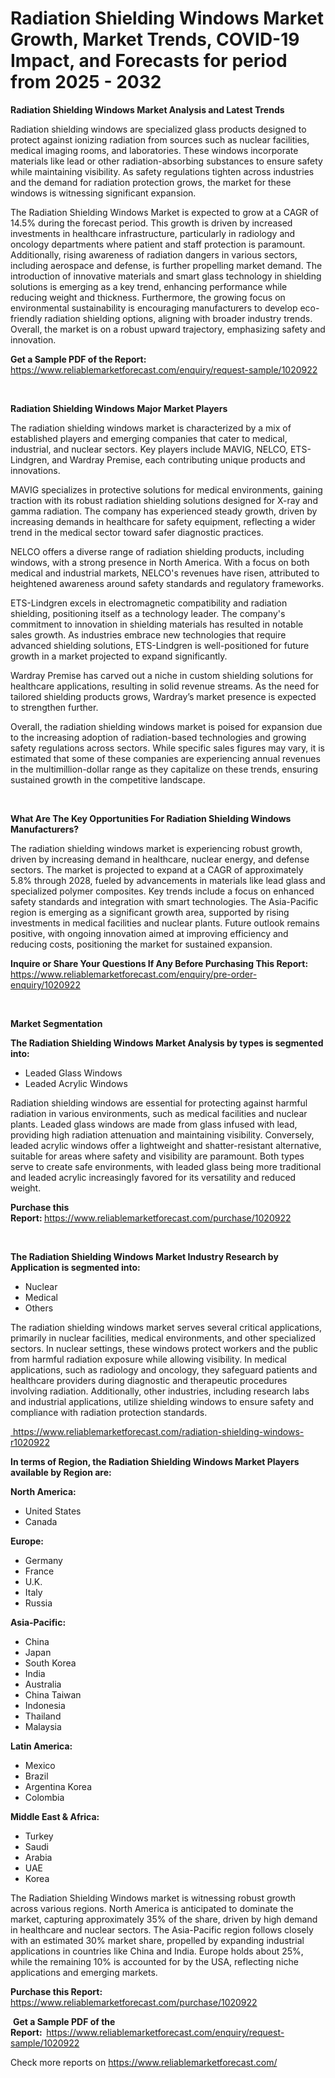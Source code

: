 <p><h1>Radiation Shielding Windows Market Growth, Market Trends, COVID-19 Impact, and Forecasts for period from 2025 - 2032</h1></p><p><strong>Radiation Shielding Windows Market Analysis and Latest Trends</strong></p>
<p><p>Radiation shielding windows are specialized glass products designed to protect against ionizing radiation from sources such as nuclear facilities, medical imaging rooms, and laboratories. These windows incorporate materials like lead or other radiation-absorbing substances to ensure safety while maintaining visibility. As safety regulations tighten across industries and the demand for radiation protection grows, the market for these windows is witnessing significant expansion.</p><p>The Radiation Shielding Windows Market is expected to grow at a CAGR of 14.5% during the forecast period. This growth is driven by increased investments in healthcare infrastructure, particularly in radiology and oncology departments where patient and staff protection is paramount. Additionally, rising awareness of radiation dangers in various sectors, including aerospace and defense, is further propelling market demand. The introduction of innovative materials and smart glass technology in shielding solutions is emerging as a key trend, enhancing performance while reducing weight and thickness. Furthermore, the growing focus on environmental sustainability is encouraging manufacturers to develop eco-friendly radiation shielding options, aligning with broader industry trends. Overall, the market is on a robust upward trajectory, emphasizing safety and innovation.</p></p>
<p><strong>Get a Sample PDF of the Report:&nbsp;</strong> <a href="https://www.reliablemarketforecast.com/enquiry/request-sample/1020922?utm_campaign=2441&utm_medium=2&utm_source=Github&utm_content=ia&utm_term=21022025&utm_id=radiation-shielding-windows">https://www.reliablemarketforecast.com/enquiry/request-sample/1020922</a></p>
<p>&nbsp;</p>
<p><strong>Radiation Shielding Windows Major Market Players</strong></p>
<p><p>The radiation shielding windows market is characterized by a mix of established players and emerging companies that cater to medical, industrial, and nuclear sectors. Key players include MAVIG, NELCO, ETS-Lindgren, and Wardray Premise, each contributing unique products and innovations.</p><p>MAVIG specializes in protective solutions for medical environments, gaining traction with its robust radiation shielding solutions designed for X-ray and gamma radiation. The company has experienced steady growth, driven by increasing demands in healthcare for safety equipment, reflecting a wider trend in the medical sector toward safer diagnostic practices.</p><p>NELCO offers a diverse range of radiation shielding products, including windows, with a strong presence in North America. With a focus on both medical and industrial markets, NELCO's revenues have risen, attributed to heightened awareness around safety standards and regulatory frameworks.</p><p>ETS-Lindgren excels in electromagnetic compatibility and radiation shielding, positioning itself as a technology leader. The company's commitment to innovation in shielding materials has resulted in notable sales growth. As industries embrace new technologies that require advanced shielding solutions, ETS-Lindgren is well-positioned for future growth in a market projected to expand significantly.</p><p>Wardray Premise has carved out a niche in custom shielding solutions for healthcare applications, resulting in solid revenue streams. As the need for tailored shielding products grows, Wardray’s market presence is expected to strengthen further.</p><p>Overall, the radiation shielding windows market is poised for expansion due to the increasing adoption of radiation-based technologies and growing safety regulations across sectors. While specific sales figures may vary, it is estimated that some of these companies are experiencing annual revenues in the multimillion-dollar range as they capitalize on these trends, ensuring sustained growth in the competitive landscape.</p></p>
<p>&nbsp;</p>
<p><strong>What Are The Key Opportunities For Radiation Shielding Windows Manufacturers?</strong></p>
<p><p>The radiation shielding windows market is experiencing robust growth, driven by increasing demand in healthcare, nuclear energy, and defense sectors. The market is projected to expand at a CAGR of approximately 5.8% through 2028, fueled by advancements in materials like lead glass and specialized polymer composites. Key trends include a focus on enhanced safety standards and integration with smart technologies. The Asia-Pacific region is emerging as a significant growth area, supported by rising investments in medical facilities and nuclear plants. Future outlook remains positive, with ongoing innovation aimed at improving efficiency and reducing costs, positioning the market for sustained expansion.</p></p>
<p><strong>Inquire or Share Your Questions If Any Before Purchasing This Report:</strong> <a href="https://www.reliablemarketforecast.com/enquiry/pre-order-enquiry/1020922?utm_campaign=2441&utm_medium=2&utm_source=Github&utm_content=ia&utm_term=21022025&utm_id=radiation-shielding-windows">https://www.reliablemarketforecast.com/enquiry/pre-order-enquiry/1020922</a></p>
<p>&nbsp;</p>
<p><strong>Market Segmentation</strong></p>
<p><strong>The Radiation Shielding Windows Market Analysis by types is segmented into:</strong></p>
<p><ul><li>Leaded Glass Windows</li><li>Leaded Acrylic Windows</li></ul></p>
<p><p>Radiation shielding windows are essential for protecting against harmful radiation in various environments, such as medical facilities and nuclear plants. Leaded glass windows are made from glass infused with lead, providing high radiation attenuation and maintaining visibility. Conversely, leaded acrylic windows offer a lightweight and shatter-resistant alternative, suitable for areas where safety and visibility are paramount. Both types serve to create safe environments, with leaded glass being more traditional and leaded acrylic increasingly favored for its versatility and reduced weight.</p></p>
<p><strong>Purchase this Report:&nbsp;</strong><a href="https://www.reliablemarketforecast.com/purchase/1020922?utm_campaign=2441&utm_medium=2&utm_source=Github&utm_content=ia&utm_term=21022025&utm_id=radiation-shielding-windows">https://www.reliablemarketforecast.com/purchase/1020922</a></p>
<p>&nbsp;</p>
<p><strong>The Radiation Shielding Windows Market Industry Research by Application is segmented into:</strong></p>
<p><ul><li>Nuclear</li><li>Medical</li><li>Others</li></ul></p>
<p><p>The radiation shielding windows market serves several critical applications, primarily in nuclear facilities, medical environments, and other specialized sectors. In nuclear settings, these windows protect workers and the public from harmful radiation exposure while allowing visibility. In medical applications, such as radiology and oncology, they safeguard patients and healthcare providers during diagnostic and therapeutic procedures involving radiation. Additionally, other industries, including research labs and industrial applications, utilize shielding windows to ensure safety and compliance with radiation protection standards.</p></p>
<p><a href="https://www.reliablemarketforecast.com/radiation-shielding-windows-r1020922?utm_campaign=2441&utm_medium=2&utm_source=Github&utm_content=ia&utm_term=21022025&utm_id=radiation-shielding-windows">&nbsp;https://www.reliablemarketforecast.com/radiation-shielding-windows-r1020922</a></p>
<p><strong>In terms of Region, the Radiation Shielding Windows Market Players available by Region are:</strong></p>
<p>
    <p> <strong> North America: </strong>
        <ul>
            <li>United States</li>
            <li>Canada</li>
        </ul>
        </p> 
    <p> <strong> Europe: </strong>
        <ul>
            <li>Germany</li>
            <li>France</li>
            <li>U.K.</li>
            <li>Italy</li>
            <li>Russia</li>
        </ul>
        </p> 
    <p> <strong> Asia-Pacific: </strong>
        <ul>
            <li>China</li>
            <li>Japan</li>
            <li>South Korea</li>
            <li>India</li>
            <li>Australia</li>
            <li>China Taiwan</li>
            <li>Indonesia</li>
            <li>Thailand</li>
            <li>Malaysia</li>
        </ul>
        </p> 
    <p> <strong> Latin America: </strong>
        <ul>
            <li>Mexico</li>
            <li>Brazil</li>
            <li>Argentina Korea</li>
            <li>Colombia</li>
        </ul>
        </p> 
    <p> <strong> Middle East & Africa: </strong>
        <ul>
            <li>Turkey</li>
            <li>Saudi</li>
            <li>Arabia</li>
            <li>UAE</li>
            <li>Korea</li>
        </ul>
    </p>
    </p>
<p><p>The Radiation Shielding Windows market is witnessing robust growth across various regions. North America is anticipated to dominate the market, capturing approximately 35% of the share, driven by high demand in healthcare and nuclear sectors. The Asia-Pacific region follows closely with an estimated 30% market share, propelled by expanding industrial applications in countries like China and India. Europe holds about 25%, while the remaining 10% is accounted for by the USA, reflecting niche applications and emerging markets.</p></p>
<p><strong>Purchase this Report: </strong><a href="https://www.reliablemarketforecast.com/purchase/1020922?utm_campaign=2441&utm_medium=2&utm_source=Github&utm_content=ia&utm_term=21022025&utm_id=radiation-shielding-windows">https://www.reliablemarketforecast.com/purchase/1020922</a></p>
<p>&nbsp;<strong>Get a Sample PDF of the Report:&nbsp;&nbsp;</strong><a href="https://www.reliablemarketforecast.com/enquiry/request-sample/1020922?utm_campaign=2441&utm_medium=2&utm_source=Github&utm_content=ia&utm_term=21022025&utm_id=radiation-shielding-windows">https://www.reliablemarketforecast.com/enquiry/request-sample/1020922</a></p>
<p><strong></strong></p>
<p>Check more reports on <a href="https://www.reliablemarketforecast.com/?utm_campaign=2441&utm_medium=2&utm_source=Github&utm_content=ia&utm_term=21022025&utm_id=radiation-shielding-windows">https://www.reliablemarketforecast.com/</a></p>